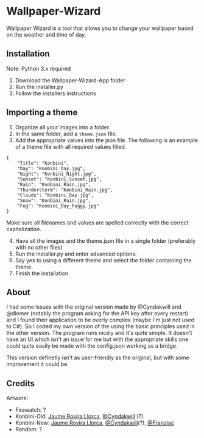 # Wallpaper-Wizard

Wallpaper Wizard is a tool that allows you to change your wallpaper based on the weather and time of day.

## Installation

Note: Python 3.x required
1. Download the Wallpaper-Wizard-App folder
2. Run the installer.py
3. Follow the installers instructions

## Importing a theme

1. Organize all your images into a folder.
2. In the same folder, add a `theme.json` file.
3. Add the appropriate values into the json file. The following is an example of a theme file with all required values filled.
```
{
    "Title": "Konbini",
    "Day": "Konbini_Day.jpg",
    "Night": "Konbini_Night.jpg",
    "Sunset": "Konbini_Sunset.jpg",
    "Rain": "Konbini_Rain.jpg",
    "Thunderstorm": "Konbini_Rain.jpg",
    "Clouds": "Konbini_Day.jpg",
    "Snow": "Konbini_Rain.jpg",
    "Fog": "Konbini_Day_Foggy.jpg"
}
```

Make sure all filenames and values are spelled correctly with the correct capitalization.

4. Have all the images and the theme.json file in a single folder (preferably with no other files)
5. Run the installer.py and enter advanced options.
6. Say yes to using a different theme and select the folder containing the theme.
7. Finish the installation

## About

I had some issues with the original version made by @Cyndakwill and @diemer (notably the program asking for the API key after every restart) and I found their application to be overly complex (maybe I'm just not used to C#). So I coded my own version of the using the basic principles used in the other version. The program runs nicely and it's quite simple. It doesn't have an UI which isn't an issue for me but with the appropriate skills one could quite easily be made with the config.json working as a bridge.

This version definetly isn't as user-friendly as the original, but with some improvement it could be.

## Credits

Artwork: 
* Firewatch: ?
* Konbini-Old:  [Jaume Rovira Llorca](https://www.artstation.com/jumkun), [@Cyndakwill](https://github.com/Cyndakwil) (?)
* Konbini-New: [Jaume Rovira Llorca](https://www.artstation.com/jumkun), [@Cyndakwill](https://github.com/Cyndakwil)(?), [@Franziac](https://github.com/Franziac)
* Random: ?
    
